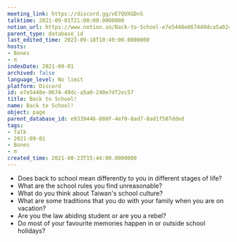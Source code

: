 ```yaml
---
meeting_link: https://discord.gg/vE7QUXGDnS
talktime: 2021-09-01T21:00:00.0000000
notion_url: https://www.notion.so/Back-to-School-e7e5448e067449dca5a0240e7df2ec57
parent_type: database_id
last_edited_time: 2023-09-18T10:49:00.0000000
hosts:
- Bones
- π
indexDate: 2021-09-01
archived: false
language_level: No limit
platform: Discord
id: e7e5448e-0674-49dc-a5a0-240e7df2ec57
title: Back to School!
name: Back to School!
object: page
parent_database_id: e9339446-880f-4ef0-8ad7-8ad1f507dded
tags:
- Talk
- 2021-09-01
- Bones
- π
created_time: 2021-08-23T15:44:00.0000000
---
```


   - Does back to school mean differently to you in different stages of life?
   - What are the school rules you find unreasonable?
   - What do you think about Taiwan's school culture?
   - What are some traditions that you do with your family when you are on vacation?
   - Are you the law abiding student or are you a rebel?
   - Do most of your favourite memories happen in or outside school holidays?








